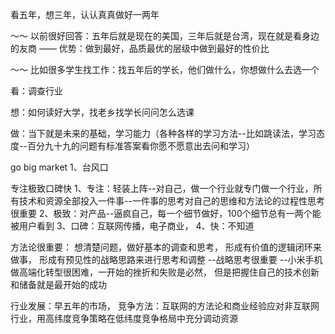 看五年，想三年，认认真真做好一两年

～～ 以前很好回答：五年后就是现在的美国，三年后就是台湾，现在就是看身边的友商
—— 优势：做到最好，品质最优的层级中做到最好的性价比

～～ 比如很多学生找工作：找五年后的学长，他们做什么，你想做什么去选一个



看：调查行业

想：如何读好大学，找老乡找学长问问怎么选课

做：当下就是未来的基础，学习能力（各种各样的学习方法--比如跳读法，学习态度--百分九十九的问题有标准答案看你愿不愿意出去问和学习）



go big market
1、台风口

专注极致口碑快
1、专注：轻装上阵--对自己，做一个行业就专门做一个行业，所有技术和资源全部投入一件事--一件事的思考对自己的思维和方法论的过程性思考很重要
2、极致：对产品--逼疯自己，每一个细节做好，100个细节总有一两个能被用户看到
3、口碑：互联网传播，电子商业，
4、快：不知道





方法论很重要：
	想清楚问题，做好基本的调查和思考，
	形成有价值的逻辑闭环来做事，
	形成有预见性的战略思路来进行思考和调整
		--战略思考很重要
		--小米手机做高端化转型很困难，一开始的挫折和失败是必然，
			但是把握住自己的技术创新和储备就是最开始的成功



行业发展：早五年的市场，
竞争方法：互联网的方法论和商业经验应对非互联网行业，用高纬度竞争策略在低纬度竞争格局中充分调动资源
